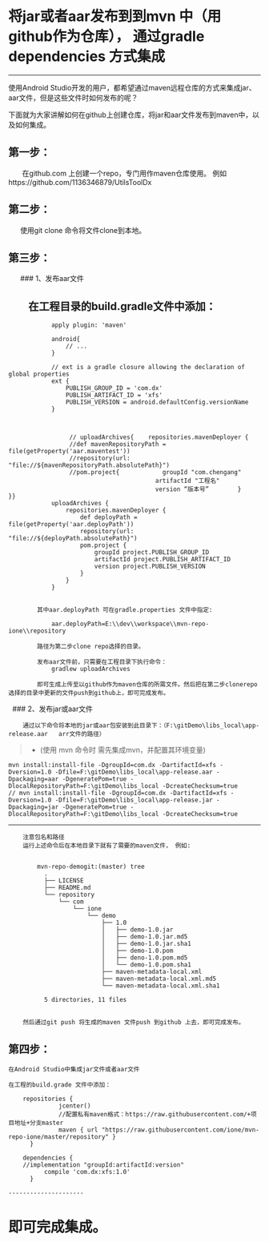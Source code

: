 # 将jar或者aar发布到到mvn 中（用github作为仓库）， 通过gradle dependencies 方式集成

------

使用Android Studio开发的用户，都希望通过maven远程仓库的方式来集成jar、aar文件，但是这些文件时如何发布的呢？

下面就为大家讲解如何在github上创建仓库，将jar和aar文件发布到maven中，以及如何集成。

## 第一步：

       在github.com 上创建一个repo，专门用作maven仓库使用。 例如https://github.com/1136346879/UtilsToolDx

## 第二步：

      使用git clone 命令将文件clone到本地。

## 第三步：

      ### 1、发布aar文件

        	在工程目录的build.gradle文件中添加：
--------------------- 
				apply plugin: 'maven'
				 
				android{
					// ...
				}
				 
				// ext is a gradle closure allowing the declaration of global properties
				ext {
					PUBLISH_GROUP_ID = 'com.dx'
					PUBLISH_ARTIFACT_ID = 'xfs'
					PUBLISH_VERSION = android.defaultConfig.versionName
				}
				 
				 
				 
					 // uploadArchives{    repositories.mavenDeployer {    
					 //def mavenRepositoryPath = file(getProperty('aar.maventest'))  
					 //repository(url: "file://${mavenRepositoryPath.absolutePath}")     
					 //pom.project{            groupId "com.chengang"           
											 artifactId "工程名"          
											 version “版本号”        }    }}
				uploadArchives {
					repositories.mavenDeployer {
						def deployPath = file(getProperty('aar.deployPath'))
						repository(url: "file://${deployPath.absolutePath}")
						pom.project {
							groupId project.PUBLISH_GROUP_ID
							artifactId project.PUBLISH_ARTIFACT_ID
							version project.PUBLISH_VERSION
						}
					}
				}


			其中aar.deployPath 可在gradle.properties 文件中指定:

				aar.deployPath=E:\\dev\\workspace\\mvn-repo-ione\\repository
				
			路径为第二步clone repo选择的目录。

			发布aar文件前，只需要在工程目录下执行命令：
				gradlew uploadArchives
				
			即可生成上传至以github作为maven仓库的所需文件。然后把在第二步clonerepo选择的目录中更新的文件push到github上，即可完成发布。
  ### 2、发布jar或aar文件

		通过以下命令将本地的jar或aar包安装到此目录下：（F:\gitDemo\libs_local\app-release.aar   arr文件的路径）

> * (使用  mvn 命令时 需先集成mvn，并配置其环境变量)

	mvn install:install-file -DgroupId=com.dx -DartifactId=xfs -Dversion=1.0 -Dfile=F:\gitDemo\libs_local\app-release.aar -Dpackaging=aar -DgeneratePom=true -DlocalRepositoryPath=F:\gitDemo\libs_local -DcreateChecksum=true
	// mvn install:install-file -DgroupId=com.dx -DartifactId=xfs -Dversion=1.0 -Dfile=F:\gitDemo\libs_local\app-release.jar -Dpackaging=jar -DgeneratePom=true -DlocalRepositoryPath=F:\gitDemo\libs_local -DcreateChecksum=true

--------------------- 
		注意包名和路径
		运行上述命令后在本地目录下就有了需要的maven文件， 例如:


			mvn-repo-demogit:(master) tree
			  .
			  ├── LICENSE
			  ├── README.md
			  └── repository
				  └── com
					  └── ione
						  └── demo
							  ├── 1.0
							  │   ├── demo-1.0.jar
							  │   ├── demo-1.0.jar.md5
							  │   ├── demo-1.0.jar.sha1
							  │   ├── demo-1.0.pom
							  │   ├── deno-1.0.pom.md5
							  │   └── demo-1.0.pom.sha1
							  ├── maven-metadata-local.xml
							  ├── maven-metadata-local.xml.md5
							  └── maven-metadata-local.xml.sha1
			 
			  5 directories, 11 files


		然后通过git push 将生成的maven 文件push 到github 上去，即可完成发布。
## 第四步：

	在Android Studio中集成jar文件或者aar文件

	在工程的build.grade 文件中添加：

		repositories {
				  jcenter()
				  //配置私有maven格式：https://raw.githubusercontent.com/+项目地址+分支master
				  maven { url "https://raw.githubusercontent.com/ione/mvn-repo-ione/master/repository" }
		  }

		dependencies {
		//implementation "groupId:artifactId:version"
			  compile 'com.dx:xfs:1.0'
		  }

	--------------------- 
#	即可完成集成。